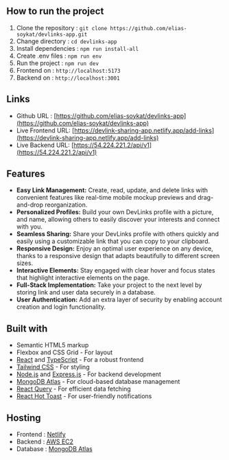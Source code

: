 ## How to run the project

1. Clone the repository : `git clone https://github.com/elias-soykat/devlinks-app.git`
2. Change directory : `cd devlinks-app`
3. Install dependencies : `npm run install-all`
4. Create .env files : `npm run env`
5. Run the project : `npm run dev`
6. Frontend on : `http://localhost:5173`
7. Backend on : `http://localhost:3001`

## Links

- Github URL : [https://github.com/elias-soykat/devlinks-app](https://github.com/elias-soykat/devlinks-app)
- Live Frontend URL: [https://devlink-sharing-app.netlify.app/add-links](https://devlink-sharing-app.netlify.app/add-links)
- Live Backend URL: [https://54.224.221.2/api/v1](https://54.224.221.2/api/v1)

## Features

- **Easy Link Management:** Create, read, update, and delete links with convenient features like real-time mobile mockup previews and drag-and-drop reorganization.
- **Personalized Profiles:** Build your own DevLinks profile with a picture, and name, allowing others to easily discover your interests and connect with you.
- **Seamless Sharing:** Share your DevLinks profile with others quickly and easily using a customizable link that you can copy to your clipboard.
- **Responsive Design:** Enjoy an optimal user experience on any device, thanks to a responsive design that adapts beautifully to different screen sizes.
- **Interactive Elements:** Stay engaged with clear hover and focus states that highlight interactive elements on the page.
- **Full-Stack Implementation:** Take your project to the next level by storing link and user data securely in a database.
- **User Authentication:** Add an extra layer of security by enabling account creation and login functionality.

## Built with

- Semantic HTML5 markup
- Flexbox and CSS Grid - For layout
- [React](https://reactjs.org/) and [TypeScript](https://www.typescriptlang.org/) - For a robust frontend
- [Tailwind CSS](https://tailwindcss.com/) - For styling
- [Node.js](https://nodejs.org/) and [Express.js](https://expressjs.com/) - For backend development
- [MongoDB Atlas](https://www.mongodb.com/atlas/database) - For cloud-based database management
- [React Query](https://react-query.tanstack.com/) - For efficient data fetching
- [React Hot Toast](https://react-hot-toast.com/) - For user-friendly notifications

## Hosting

- Frontend : [Netlify](https://www.netlify.com/)
- Backend : [AWS EC2](https://aws.amazon.com/ec2)
- Database : [MongoDB Atlas](https://www.mongodb.com/atlas/database)
